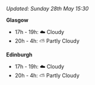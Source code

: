 *Updated: Sunday 28th May 15:30*

**Glasgow**

* 17h - 19h: :cloud: Cloudy
* 20h - 4h: :partly_sunny: Partly Cloudy

**Edinburgh**

* 17h - 19h: :cloud: Cloudy
* 20h - 4h: :partly_sunny: Partly Cloudy
